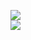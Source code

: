 [![](https://img.shields.io/badge/Made%20With-Github%20Spray-lightgrey.svg?style=for-the-badge&logo=github)](https://github.com/Annihil/github-spray#30075)  
[![](https://i.imgur.com/2DrTn0Z.gif)](https://github.com/Annihil/github-spray)